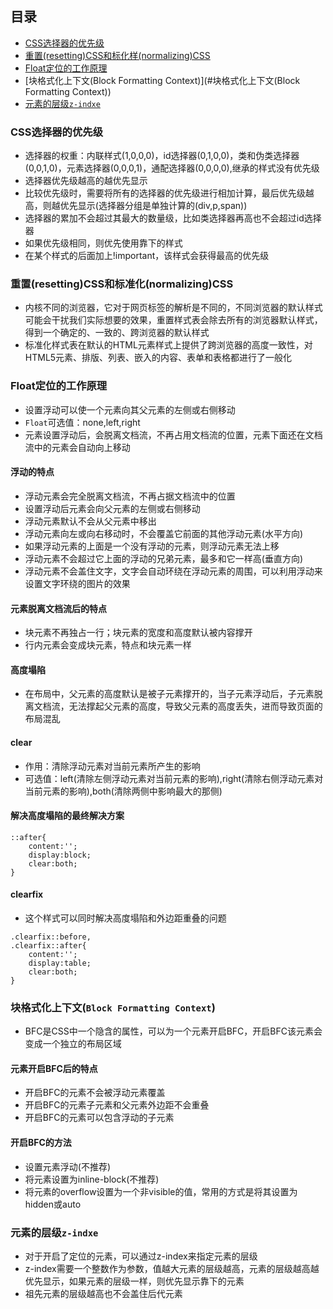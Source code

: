 ## 目录

 - [CSS选择器的优先级](#CSS选择器的优先级)
 - [重置(resetting)CSS和标化样(normalizing)CSS](#重置(resetting)CSS和标化样(normalizing)CSS)
 - [Float定位的工作原理](#Float定位的工作原理)
 - [块格式化上下文(Block Formatting Context)](#块格式化上下文(Block Formatting Context))
 - [元素的层级`z-indxe`](#元素的层级`z-indxe`)

 ### CSS选择器的优先级
 * 选择器的权重：内联样式(1,0,0,0)，id选择器(0,1,0,0)，类和伪类选择器(0,0,1,0)，元素选择器(0,0,0,1)，通配选择器(0,0,0,0),继承的样式没有优先级
 * 选择器优先级越高的越优先显示
 * 比较优先级时，需要将所有的选择器的优先级进行相加计算，最后优先级越高，则越优先显示(选择器分组是单独计算的(div,p,span))
 * 选择器的累加不会超过其最大的数量级，比如类选择器再高也不会超过id选择器
 * 如果优先级相同，则优先使用靠下的样式
 * 在某个样式的后面加上!important，该样式会获得最高的优先级

 ### 重置(resetting)CSS和标准化(normalizing)CSS
 * 内核不同的浏览器，它对于网页标签的解析是不同的，不同浏览器的默认样式可能会干扰我们实际想要的效果，重置样式表会除去所有的浏览器默认样式，得到一个确定的、一致的、跨浏览器的默认样式
 * 标准化样式表在默认的HTML元素样式上提供了跨浏览器的高度一致性，对HTML5元素、排版、列表、嵌入的内容、表单和表格都进行了一般化

 ### Float定位的工作原理
 * 设置浮动可以使一个元素向其父元素的左侧或右侧移动
 * `Float`可选值：none,left,right
 * 元素设置浮动后，会脱离文档流，不再占用文档流的位置，元素下面还在文档流中的元素会自动向上移动
 #### 浮动的特点
 * 浮动元素会完全脱离文档流，不再占据文档流中的位置
 * 设置浮动后元素会向父元素的左侧或右侧移动
 * 浮动元素默认不会从父元素中移出
 * 浮动元素向左或向右移动时，不会覆盖它前面的其他浮动元素(水平方向)
 * 如果浮动元素的上面是一个没有浮动的元素，则浮动元素无法上移
 * 浮动元素不会超过它上面的浮动的兄弟元素，最多和它一样高(垂直方向)
 * 浮动元素不会盖住文字，文字会自动环绕在浮动元素的周围，可以利用浮动来设置文字环绕的图片的效果
 #### 元素脱离文档流后的特点
 * 块元素不再独占一行；块元素的宽度和高度默认被内容撑开
 * 行内元素会变成块元素，特点和块元素一样
 #### 高度塌陷
 * 在布局中，父元素的高度默认是被子元素撑开的，当子元素浮动后，子元素脱离文档流，无法撑起父元素的高度，导致父元素的高度丢失，进而导致页面的布局混乱
 #### clear
 * 作用：清除浮动元素对当前元素所产生的影响
 * 可选值：left(清除左侧浮动元素对当前元素的影响),right(清除右侧浮动元素对当前元素的影响),both(清除两侧中影响最大的那侧)
 #### 解决高度塌陷的最终解决方案
 ```
 ::after{
     content:'';
     display:block;
     clear:both;
 }
 ```
 #### clearfix
 * 这个样式可以同时解决高度塌陷和外边距重叠的问题
 ```
 .clearfix::before,
 .clearfix::after{
     content:'';
     display:table;
     clear:both;
 }
 ```

 ### 块格式化上下文(`Block Formatting Context`)
 * BFC是CSS中一个隐含的属性，可以为一个元素开启BFC，开启BFC该元素会变成一个独立的布局区域
 #### 元素开启BFC后的特点
 * 开启BFC的元素不会被浮动元素覆盖
 * 开启BFC的元素子元素和父元素外边距不会重叠
 * 开启BFC的元素可以包含浮动的子元素
 #### 开启BFC的方法
 * 设置元素浮动(不推荐)
 * 将元素设置为inline-block(不推荐)
 * 将元素的overflow设置为一个非visible的值，常用的方式是将其设置为hidden或auto

 ### 元素的层级`z-indxe`
 * 对于开启了定位的元素，可以通过z-index来指定元素的层级
 * z-index需要一个整数作为参数，值越大元素的层级越高，元素的层级越高越优先显示，如果元素的层级一样，则优先显示靠下的元素
 * 祖先元素的层级越高也不会盖住后代元素